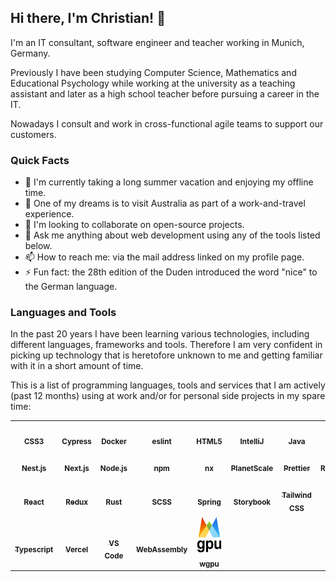 ## Hi there, I'm Christian! 👋

I'm an IT consultant, software engineer and teacher working in Munich, Germany.

Previously I have been studying Computer Science, Mathematics and Educational Psychology while working at the university as a teaching assistant and later as a high school teacher before pursuing a career in the IT.

Nowadays I consult and work in cross-functional agile teams to support our customers.

### Quick Facts

- 🔭 I'm currently taking a long summer vacation and enjoying my offline time.
- 🌱 One of my dreams is to visit Australia as part of a work-and-travel experience.
- 👯 I'm looking to collaborate on open-source projects.
- 💬 Ask me anything about web development using any of the tools listed below.
- 📫 How to reach me: via the mail address linked on my profile page.
- ⚡ Fun fact: the 28th edition of the Duden introduced the word "nice" to the German language.

### Languages and Tools

In the past 20 years I have been learning various technologies, including different languages, frameworks and tools. Therefore I am very confident in picking up technology that is heretofore unknown to me and getting familiar with it in a short amount of time.

This is a list of programming languages, tools and services that I am actively (past 12 months) using at work and/or for personal side projects in my spare time:

<table>
    <tr>
        <td align="center"><a href="https://www.w3.org/Style/CSS/Overview.en.html"><img src="https://upload.wikimedia.org/wikipedia/commons/d/d5/CSS3_logo_and_wordmark.svg" height="60px" alt=""/><br /><sub><b>CSS3</b></sub></a></td>
        <td align="center"><a href="https://www.cypress.io/"><img src="https://avatars.githubusercontent.com/u/8908513?s=400&v=4" height="60px" alt=""/><br /><sub><b>Cypress</b></sub></a></td>
        <td align="center"><a href="https://www.docker.com/"><img src="https://cdn.worldvectorlogo.com/logos/docker.svg" height="60px" alt=""/><br /><sub><b>Docker</b></sub></a></td>
        <td align="center"><a href="https://eslint.org/"><img src="https://cdn.worldvectorlogo.com/logos/eslint-1.svg" height="60px" alt=""/><br /><sub><b>eslint</b></sub></a></td>
        <td align="center"><a href="https://html.spec.whatwg.org/multipage/"><img src="https://cdn.worldvectorlogo.com/logos/html5-2.svg" height="60px" alt=""/><br /><sub><b>HTML5</b></sub></a></td>
        <td align="center"><a href="https://www.jetbrains.com/idea/"><img src="https://cdn.worldvectorlogo.com/logos/intellij-idea-1.svg" height="60px" alt=""/><br /><sub><b>IntelliJ</b></sub></a></td>
        <td align="center"><a href="https://www.java.com/en/"><img src="https://cdn.worldvectorlogo.com/logos/java-14.svg" height="60px" alt=""/><br /><sub><b>Java</b></sub></a></td>
        <td align="center"><a href="https://jestjs.io/"><img src="https://cdn.freebiesupply.com/logos/large/2x/jest-logo-png-transparent.png" height="60px" alt=""/><br /><sub><b>Jest</b></sub></a></td>
    </tr>
    <tr>
        <td align="center"><a href="https://nestjs.com/"><img src="https://d33wubrfki0l68.cloudfront.net/e937e774cbbe23635999615ad5d7732decad182a/26072/logo-small.ede75a6b.svg" height="60px" alt=""/><br /><sub><b>Nest.js</b></sub></a></td>
        <td align="center"><a href="https://nextjs.org/"><img src="https://cdn.worldvectorlogo.com/logos/next-js.svg" height="60px" alt=""/><br /><sub><b>Next.js</b></sub></a></td>
        <td align="center"><a href="https://nodejs.org/en/"><img src="https://cdn.worldvectorlogo.com/logos/nodejs-icon.svg" height="60px" alt=""/><br /><sub><b>Node.js</b></sub></a></td>
        <td align="center"><a href="https://www.npmjs.com/"><img src="https://cdn.worldvectorlogo.com/logos/npm-square-red-1.svg" height="60px" alt=""/><br /><sub><b>npm</b></sub></a></td>
        <td align="center"><a href="https://nx.dev/"><img src="https://raw.githubusercontent.com/nrwl/nx/master/images/nx-logo.png" height="60px" alt=""/><br /><sub><b>nx</b></sub></a></td>
        <td align="center"><a href="https://planetscale.com/"><img src="https://avatars.githubusercontent.com/u/35612527?s=200&v=4" height="60px" alt=""/><br /><sub><b>PlanetScale</b></sub></a></td>
        <td align="center"><a href="https://prettier.io/"><img src="https://cdn.worldvectorlogo.com/logos/prettier-2.svg" height="60px" alt=""/><br /><sub><b>Prettier</b></sub></a></td>
        <td align="center"><a href="https://railway.app/"><img src="https://avatars.githubusercontent.com/u/66716858?s=200&v=4" height="60px" alt=""/><br /><sub><b>Railway</b></sub></a></td>
    </tr>
    <tr>
        <td align="center"><a href="https://reactjs.org/"><img src="https://cdn.worldvectorlogo.com/logos/react-2.svg" height="60px" alt=""/><br /><sub><b>React</b></sub></a></td>
        <td align="center"><a href="https://redux.js.org/"><img src="https://cdn.worldvectorlogo.com/logos/redux.svg" height="60px" alt=""/><br /><sub><b>Redux</b></sub></a></td>
        <td align="center"><a href="https://www.rust-lang.org/"><img src="https://raw.githubusercontent.com/rust-lang/www.rust-lang.org/master/static/logos/rust-logo-128x128.png" height="60px" alt=""/><br /><sub><b>Rust</b></sub></a></td>
        <td align="center"><a href="https://sass-lang.com/"><img src="https://cdn.worldvectorlogo.com/logos/sass-1.svg" height="60px" alt=""/><br /><sub><b>SCSS</b></sub></a></td>
        <td align="center"><a href="https://spring.io/projects/spring-boot"><img src="https://cdn.worldvectorlogo.com/logos/spring-3.svg" height="60px" alt=""/><br /><sub><b>Spring</b></sub></a></td>
        <td align="center"><a href="https://storybook.js.org/"><img src="https://pbs.twimg.com/profile_images/1100804485616566273/sOct-Txm.png" height="60px" alt=""/><br /><sub><b>Storybook</b></sub></a></td>
        <td align="center"><a href="https://tailwindcss.com/"><img src="https://cdn.worldvectorlogo.com/logos/tailwind-css-2.svg" height="60px" alt=""/><br /><sub><b>Tailwind CSS</b></sub></a></td>
        <td align="center"><a href="https://trpc.io/"><img src="https://avatars.githubusercontent.com/u/78011399?s=200&v=4" height="60px" alt=""/><br /><sub><b>tRPC</b></sub></a></td>
    </tr>
    <tr>
        <td align="center"><a href="https://www.typescriptlang.org/"><img src="https://cdn.worldvectorlogo.com/logos/typescript.svg" height="60px" alt=""/><br /><sub><b>Typescript</b></sub></a></td>
        <td align="center"><a href="https://vercel.com/"><img src="https://avatars.githubusercontent.com/u/14985020?s=200&v=4" height="60px" alt=""/><br /><sub><b>Vercel</b></sub></a></td>
        <td align="center"><a href="https://code.visualstudio.com/"><img src="https://cdn.worldvectorlogo.com/logos/visual-studio-code-1.svg" height="60px" alt=""/><br /><sub><b>VS Code</b></sub></a></td>
        <td align="center"><a href="https://webassembly.org/"><img src="https://cdn.worldvectorlogo.com/logos/webassembly.svg" height="60px" alt=""/><br /><sub><b>WebAssembly</b></sub></a></td>
        <td align="center"><a href="https://wgpu.rs/"><img src="https://github.com/gfx-rs/wgpu/blob/08ff76f150f6bb9fb75be45947adf0cbfe13080c/logo.png" height="60px" alt=""/><br /><sub><b>wgpu</b></sub></a></td>
    </tr>
</table>
